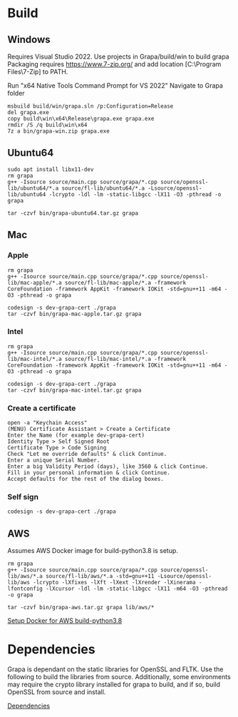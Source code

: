 # Build

## Windows
Requires Visual Studio 2022. Use projects in Grapa/build/win to build grapa
Packaging requires https://www.7-zip.org/ and add location [C:\Program Files\7-Zip] to PATH.

Run "x64 Native Tools Command Prompt for VS 2022"
Navigate to Grapa folder
```
msbuild build/win/grapa.sln /p:Configuration=Release
del grapa.exe
copy build\win\x64\Release\grapa.exe grapa.exe
rmdir /S /q build\win\x64
7z a bin/grapa-win.zip grapa.exe
```

## Ubuntu64
```
sudo apt install libx11-dev
rm grapa
g++ -Isource source/main.cpp source/grapa/*.cpp source/openssl-lib/ubuntu64/*.a source/fl-lib/ubuntu64/*.a -Lsource/openssl-lib/ubuntu64 -lcrypto -ldl -lm -static-libgcc -lX11 -O3 -pthread -o grapa

tar -czvf bin/grapa-ubuntu64.tar.gz grapa
```

## Mac

### Apple
```
rm grapa
g++ -Isource source/main.cpp source/grapa/*.cpp source/openssl-lib/mac-apple/*.a source/fl-lib/mac-apple/*.a -framework CoreFoundation -framework AppKit -framework IOKit -std=gnu++11 -m64 -O3 -pthread -o grapa

codesign -s dev-grapa-cert ./grapa
tar -czvf bin/grapa-mac-apple.tar.gz grapa
```

### Intel
```
rm grapa
g++ -Isource source/main.cpp source/grapa/*.cpp source/openssl-lib/mac-intel/*.a source/fl-lib/mac-intel/*.a -framework CoreFoundation -framework AppKit -framework IOKit -std=gnu++11 -m64 -O3 -pthread -o grapa

codesign -s dev-grapa-cert ./grapa
tar -czvf bin/grapa-mac-intel.tar.gz grapa
```

### Create a certificate
	open -a "Keychain Access"
	(MENU) Certificate Assistant > Create a Certificate
	Enter the Name (for example dev-grapa-cert)
	Identity Type > Self Signed Root
	Certificate Type > Code Signing
	Check "Let me override defaults" & click Continue.
	Enter a unique Serial Number.
	Enter a big Validity Period (days), like 3560 & click Continue.
	Fill in your personal information & click Continue.
	Accept defaults for the rest of the dialog boxes.

### Self sign
```
codesign -s dev-grapa-cert ./grapa
```

## AWS
Assumes AWS Docker image for build-python3.8 is setup.

```
rm grapa
g++ -Isource source/main.cpp source/grapa/*.cpp source/openssl-lib/aws/*.a source/fl-lib/aws/*.a -std=gnu++11 -Lsource/openssl-lib/aws -lcrypto -lXfixes -lXft -lXext -lXrender -lXinerama -lfontconfig -lXcursor -ldl -lm -static-libgcc -lX11 -m64 -O3 -pthread -o grapa

tar -czvf bin/grapa-aws.tar.gz grapa lib/aws/*
```

[Setup Docker for AWS build-python3.8](SETUPAWSDOCKER.md)

# Dependencies
Grapa is dependant on the static libraries for OpenSSL and FLTK. Use the following to build the libraries from source. Additionally, some environments may require the crypto library installed for grapa to build, and if so, build OpenSSL from source and install.

[Dependencies](DEPENDENCIES.md)
